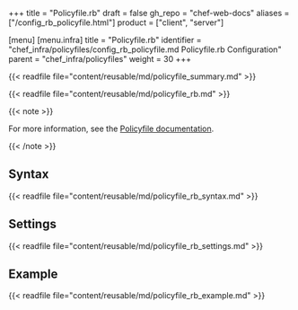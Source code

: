 +++
title = "Policyfile.rb"
draft = false
gh_repo = "chef-web-docs"
aliases = ["/config_rb_policyfile.html"]
product = ["client", "server"]

[menu]
  [menu.infra]
    title = "Policyfile.rb"
    identifier = "chef_infra/policyfiles/config_rb_policyfile.md Policyfile.rb Configuration"
    parent = "chef_infra/policyfiles"
    weight = 30
+++

{{< readfile file="content/reusable/md/policyfile_summary.md" >}}

{{< readfile file="content/reusable/md/policyfile_rb.md" >}}

{{< note >}}

For more information, see the [Policyfile documentation](/policyfile/).

{{< /note >}}

## Syntax

{{< readfile file="content/reusable/md/policyfile_rb_syntax.md" >}}

## Settings

{{< readfile file="content/reusable/md/policyfile_rb_settings.md" >}}

## Example

{{< readfile file="content/reusable/md/policyfile_rb_example.md" >}}
